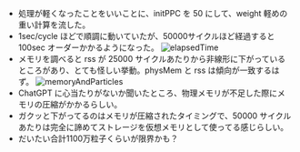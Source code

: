 - 処理が軽くなったことをいいことに、initPPC を 50 にして、weight 軽めの重い計算を流した。
- 1sec/cycle ほどで順調に動いていたが、50000サイクルほど経過すると 100sec オーダーかかるようになった。
![elapsedTime](https://github.com/tnaoki0630/gample/blob/master/resut/execLargeJob/elapsedTime.png)
- メモリを調べると rss が 25000 サイクルあたりから非線形に下がっているところがあり、とても怪しい挙動。physMem と rss は傾向が一致するはず。
![memoryAndParticles](https://github.com/tnaoki0630/gample/blob/master/resut/execLargeJob/memoryAndParticles.png)
- ChatGPT に心当たりがないか聞いたところ、物理メモリが不足した際にメモリの圧縮がかかるらしい。
- ガクッと下がってるのはメモリが圧縮されたタイミングで、50000 サイクルあたりは完全に諦めてストレージを仮想メモリとして使ってる感じらしい。
- だいたい合計1100万粒子くらいが限界かも？